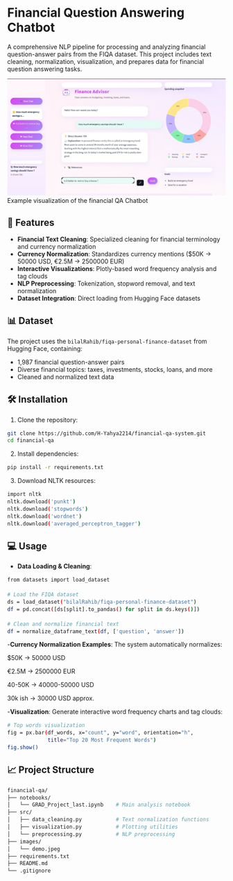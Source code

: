 # Financial Question Answering Chatbot

A comprehensive NLP pipeline for processing and analyzing financial question-answer pairs from the FIQA dataset. This project includes text cleaning, normalization, visualization, and prepares data for financial question answering tasks.

![Financial-QA](images/demo.jpeg)
Example visualization of the financial QA Chatbot

## 🚀 Features

- **Financial Text Cleaning**: Specialized cleaning for financial terminology and currency normalization
- **Currency Normalization**: Standardizes currency mentions ($50K → 50000 USD, €2.5M → 2500000 EUR)
- **Interactive Visualizations**: Plotly-based word frequency analysis and tag clouds
- **NLP Preprocessing**: Tokenization, stopword removal, and text normalization
- **Dataset Integration**: Direct loading from Hugging Face datasets

## 📊 Dataset

The project uses the `bilalRahib/fiqa-personal-finance-dataset` from Hugging Face, containing:
- 1,987 financial question-answer pairs
- Diverse financial topics: taxes, investments, stocks, loans, and more
- Cleaned and normalized text data

## 🛠️ Installation

1. Clone the repository:
```bash
git clone https://github.com/H-Yahya2214/financial-qa-system.git
cd financial-qa
```
2. Install dependencies:
```bash
pip install -r requirements.txt
```
3. Download NLTK resources:
```bash
import nltk
nltk.download('punkt')
nltk.download('stopwords')
nltk.download('wordnet')
nltk.download('averaged_perceptron_tagger')
```
## 💻 Usage
- **Data Loading & Cleaning**:
```bash
from datasets import load_dataset

# Load the FIQA dataset
ds = load_dataset("bilalRahib/fiqa-personal-finance-dataset")
df = pd.concat([ds[split].to_pandas() for split in ds.keys()])

# Clean and normalize financial text
df = normalize_dataframe_text(df, ['question', 'answer'])
```
-**Currency Normalization Examples**:
The system automatically normalizes:

$50K → 50000 USD

€2.5M → 2500000 EUR

40-50K → 40000-50000 USD

30k ish → 30000 USD approx.

-**Visualization**:
Generate interactive word frequency charts and tag clouds:
```bash
# Top words visualization
fig = px.bar(df_words, x="count", y="word", orientation="h", 
             title="Top 20 Most Frequent Words")
fig.show()
```
## 📈 Project Structure
```bash
financial-qa/
├── notebooks/
│   └── GRAD_Project_last.ipynb    # Main analysis notebook
├── src/
│   ├── data_cleaning.py           # Text normalization functions
│   ├── visualization.py           # Plotting utilities
│   └── preprocessing.py           # NLP preprocessing
├── images/
│   └── demo.jpeg
├── requirements.txt
├── README.md
└── .gitignore
```


